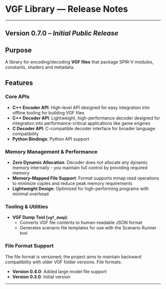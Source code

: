 # VGF Library — Release Notes

---

## Version 0.7.0 – *Initial Public Release*

## Purpose

A library for encoding/decoding **VGF files** that package SPIR-V modules,
constants, shaders and metadata.

## Features

### Core APIs

- **C++ Encoder API**: High-level API designed for easy integration into offline
  tooling for building VGF files
- **C++ Decoder API**: Lightweight, high-performance decoder designed for
  integration into performance-critical applications like game engines
- **C Decoder API**: C-compatible decoder interface for broader language
  compatibility
- **Python Bindings**: Python API support

### Memory Management & Performance

- **Zero Dynamic Allocation**: Decoder does not allocate any dynamic memory
  internally - you maintain full control by providing required memory
- **Memory-Mapped File Support**: Format supports mmap read operations to
  minimize copies and reduce peak memory requirements
- **Lightweight Design**: Optimized for high-performing programs with minimal
  overhead

### Tooling & Utilities

- **VGF Dump Tool (`vgf_dump`)**:
  - Converts VGF file contents to human-readable JSON format
  - Generates scenario file templates for use with the Scenario Runner tool

### File Format Support

The file format is versioned; the project aims to maintain backward compatibility with older VGF folder versions. File formats:
- **Version 0.4.0**: Added large model file support
- **Version 0.3.0**: Initial version

---
